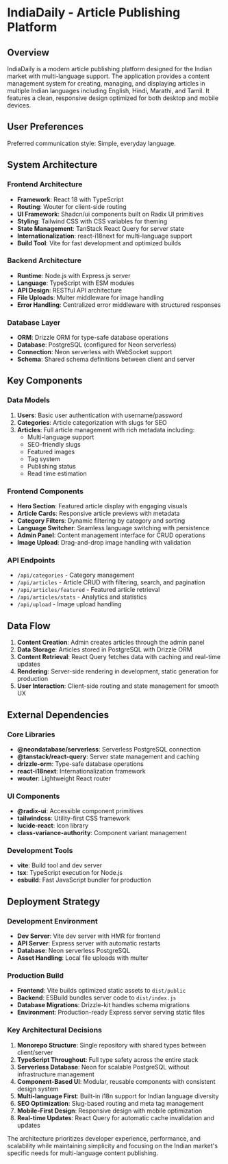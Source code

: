 # IndiaDaily - Article Publishing Platform

## Overview

IndiaDaily is a modern article publishing platform designed for the Indian market with multi-language support. The application provides a content management system for creating, managing, and displaying articles in multiple Indian languages including English, Hindi, Marathi, and Tamil. It features a clean, responsive design optimized for both desktop and mobile devices.

## User Preferences

Preferred communication style: Simple, everyday language.

## System Architecture

### Frontend Architecture
- **Framework**: React 18 with TypeScript
- **Routing**: Wouter for client-side routing
- **UI Framework**: Shadcn/ui components built on Radix UI primitives
- **Styling**: Tailwind CSS with CSS variables for theming
- **State Management**: TanStack React Query for server state
- **Internationalization**: react-i18next for multi-language support
- **Build Tool**: Vite for fast development and optimized builds

### Backend Architecture
- **Runtime**: Node.js with Express.js server
- **Language**: TypeScript with ESM modules
- **API Design**: RESTful API architecture
- **File Uploads**: Multer middleware for image handling
- **Error Handling**: Centralized error middleware with structured responses

### Database Layer
- **ORM**: Drizzle ORM for type-safe database operations
- **Database**: PostgreSQL (configured for Neon serverless)
- **Connection**: Neon serverless with WebSocket support
- **Schema**: Shared schema definitions between client and server

## Key Components

### Data Models
1. **Users**: Basic user authentication with username/password
2. **Categories**: Article categorization with slugs for SEO
3. **Articles**: Full article management with rich metadata including:
   - Multi-language support
   - SEO-friendly slugs
   - Featured images
   - Tag system
   - Publishing status
   - Read time estimation

### Frontend Components
- **Hero Section**: Featured article display with engaging visuals
- **Article Cards**: Responsive article previews with metadata
- **Category Filters**: Dynamic filtering by category and sorting
- **Language Switcher**: Seamless language switching with persistence
- **Admin Panel**: Content management interface for CRUD operations
- **Image Upload**: Drag-and-drop image handling with validation

### API Endpoints
- `/api/categories` - Category management
- `/api/articles` - Article CRUD with filtering, search, and pagination
- `/api/articles/featured` - Featured article retrieval
- `/api/articles/stats` - Analytics and statistics
- `/api/upload` - Image upload handling

## Data Flow

1. **Content Creation**: Admin creates articles through the admin panel
2. **Data Storage**: Articles stored in PostgreSQL with Drizzle ORM
3. **Content Retrieval**: React Query fetches data with caching and real-time updates
4. **Rendering**: Server-side rendering in development, static generation for production
5. **User Interaction**: Client-side routing and state management for smooth UX

## External Dependencies

### Core Libraries
- **@neondatabase/serverless**: Serverless PostgreSQL connection
- **@tanstack/react-query**: Server state management and caching
- **drizzle-orm**: Type-safe database operations
- **react-i18next**: Internationalization framework
- **wouter**: Lightweight React router

### UI Components
- **@radix-ui**: Accessible component primitives
- **tailwindcss**: Utility-first CSS framework
- **lucide-react**: Icon library
- **class-variance-authority**: Component variant management

### Development Tools
- **vite**: Build tool and dev server
- **tsx**: TypeScript execution for Node.js
- **esbuild**: Fast JavaScript bundler for production

## Deployment Strategy

### Development Environment
- **Dev Server**: Vite dev server with HMR for frontend
- **API Server**: Express server with automatic restarts
- **Database**: Neon serverless PostgreSQL
- **Asset Handling**: Local file uploads with multer

### Production Build
- **Frontend**: Vite builds optimized static assets to `dist/public`
- **Backend**: ESBuild bundles server code to `dist/index.js`
- **Database Migrations**: Drizzle-kit handles schema migrations
- **Environment**: Production-ready Express server serving static files

### Key Architectural Decisions

1. **Monorepo Structure**: Single repository with shared types between client/server
2. **TypeScript Throughout**: Full type safety across the entire stack
3. **Serverless Database**: Neon for scalable PostgreSQL without infrastructure management
4. **Component-Based UI**: Modular, reusable components with consistent design system
5. **Multi-language First**: Built-in i18n support for Indian language diversity
6. **SEO Optimization**: Slug-based routing and meta tag management
7. **Mobile-First Design**: Responsive design with mobile optimization
8. **Real-time Updates**: React Query for automatic cache invalidation and updates

The architecture prioritizes developer experience, performance, and scalability while maintaining simplicity and focusing on the Indian market's specific needs for multi-language content publishing.